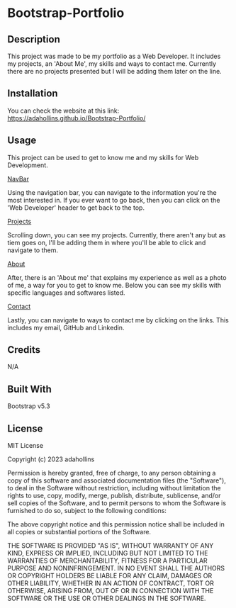 # Bootstrap-Portfolio

## Description
This project was made to be my portfolio as a Web Developer. It includes my projects, an 'About Me', my skills and ways to contact me. Currently there are no projects presented but I will be adding them later on the line.

## Installation
You can check the website at this link: https://adahollins.github.io/Bootstrap-Portfolio/

## Usage
This project can be used to get to know me and my skills for Web Development.

[NavBar](assets/images/README_navbar.png)

Using the navigation bar, you can navigate to the information you're the most interested in. If you ever want to go back, then you can click on the 'Web Developer' header to get back to the top.

[Projects](assets/images/README_projects.png)

Scrolling down, you can see my projects. Currently, there aren't any but as tiem goes on, I'll be adding them in where you'll be able to click and navigate to them.

[About](assets/images/README-about.png)

After, there is an 'About me' that explains my experience as well as a photo of me, a way for you to get to know me. Below you can see my skills with specific languages and softwares listed.

[Contact](assets/images/README_contact.png)

Lastly, you can navigate to ways to contact me by clicking on the links. This includes my email, GitHub and Linkedin.

## Credits
N/A

## Built With
Bootstrap v5.3

## License
MIT License

Copyright (c) 2023 adahollins

Permission is hereby granted, free of charge, to any person obtaining a copy of this software and associated documentation files (the "Software"), to deal in the Software without restriction, including without limitation the rights to use, copy, modify, merge, publish, distribute, sublicense, and/or sell copies of the Software, and to permit persons to whom the Software is furnished to do so, subject to the following conditions:

The above copyright notice and this permission notice shall be included in all copies or substantial portions of the Software.

THE SOFTWARE IS PROVIDED "AS IS", WITHOUT WARRANTY OF ANY KIND, EXPRESS OR IMPLIED, INCLUDING BUT NOT LIMITED TO THE WARRANTIES OF MERCHANTABILITY, FITNESS FOR A PARTICULAR PURPOSE AND NONINFRINGEMENT. IN NO EVENT SHALL THE AUTHORS OR COPYRIGHT HOLDERS BE LIABLE FOR ANY CLAIM, DAMAGES OR OTHER LIABILITY, WHETHER IN AN ACTION OF CONTRACT, TORT OR OTHERWISE, ARISING FROM, OUT OF OR IN CONNECTION WITH THE SOFTWARE OR THE USE OR OTHER DEALINGS IN THE SOFTWARE.
